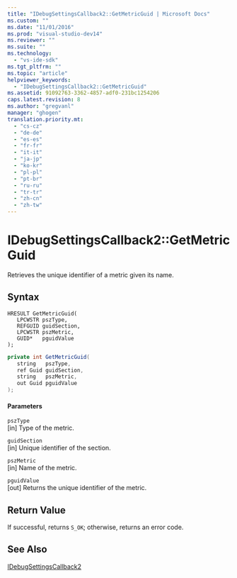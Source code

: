 ```yaml
---
title: "IDebugSettingsCallback2::GetMetricGuid | Microsoft Docs"
ms.custom: ""
ms.date: "11/01/2016"
ms.prod: "visual-studio-dev14"
ms.reviewer: ""
ms.suite: ""
ms.technology: 
  - "vs-ide-sdk"
ms.tgt_pltfrm: ""
ms.topic: "article"
helpviewer_keywords: 
  - "IDebugSettingsCallback2::GetMetricGuid"
ms.assetid: 91092763-3362-4857-adf0-231bc1254206
caps.latest.revision: 8
ms.author: "gregvanl"
manager: "ghogen"
translation.priority.mt: 
  - "cs-cz"
  - "de-de"
  - "es-es"
  - "fr-fr"
  - "it-it"
  - "ja-jp"
  - "ko-kr"
  - "pl-pl"
  - "pt-br"
  - "ru-ru"
  - "tr-tr"
  - "zh-cn"
  - "zh-tw"
---
```

# IDebugSettingsCallback2::GetMetricGuid
Retrieves the unique identifier of a metric given its name.  
  
## Syntax  
  
```cpp#  
HRESULT GetMetricGuid(  
   LPCWSTR pszType,  
   REFGUID guidSection,  
   LPCWSTR pszMetric,  
   GUID*   pguidValue  
);  
```  
  
```c#  
private int GetMetricGuid(  
   string   pszType,  
   ref Guid guidSection,  
   string   pszMetric,  
   out Guid pguidValue  
);  
```  
  
#### Parameters  
 `pszType`  
 [in] Type of the metric.  
  
 `guidSection`  
 [in] Unique identifier of the section.  
  
 `pszMetric`  
 [in] Name of the metric.  
  
 `pguidValue`  
 [out] Returns the unique identifier of the metric.  
  
## Return Value  
 If successful, returns `S_OK`; otherwise, returns an error code.  
  
## See Also  
 [IDebugSettingsCallback2](../../../extensibility/debugger/reference/idebugsettingscallback2.md)